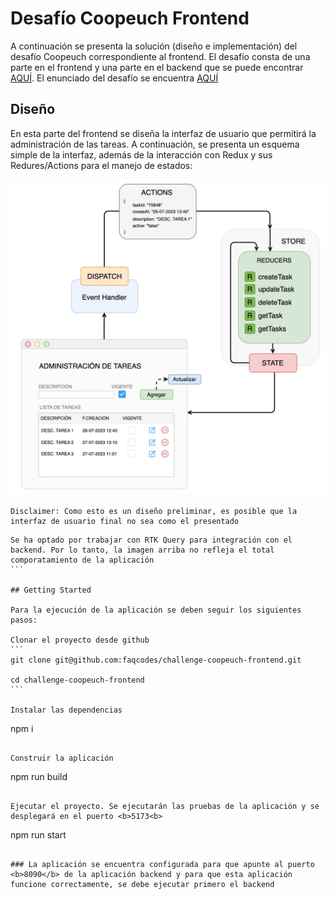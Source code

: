 # Desafío Coopeuch Frontend

A continuación se presenta la solución (diseño e implementación) del desafío Coopeuch correspondiente al frontend. El desafío consta de una parte en el frontend y una parte en el backend que se puede encontrar [AQUÍ](https://github.com/faqcodes/challenge-coopeuch-backend). El enunciado del desafío se encuentra [AQUÍ](docs/images/challenge.png)

## Diseño

En esta parte del frontend se diseña la interfaz de usuario que permitirá la administración de las tareas. A continuación, se presenta un esquema simple de la interfaz, además de la interacción con Redux y sus Redures/Actions para el manejo de estados:

![Diagrama de la solucion](docs/images/challenge-diagram-01.png)

```
Disclaimer: Como esto es un diseño preliminar, es posible que la interfaz de usuario final no sea como el presentado
```

````
Se ha optado por trabajar con RTK Query para integración con el backend. Por lo tanto, la imagen arriba no refleja el total comporatamiento de la aplicación
```

## Getting Started

Para la ejecución de la aplicación se deben seguir los siguientes pasos:

Clonar el proyecto desde github
```
git clone git@github.com:faqcodes/challenge-coopeuch-frontend.git

cd challenge-coopeuch-frontend
```

Instalar las dependencias
````
npm i
````

Construir la aplicación
````
npm run build
````

Ejecutar el proyecto. Se ejecutarán las pruebas de la aplicación y se desplegará en el puerto <b>5173<b>

``````
npm run start
``````

### La aplicación se encuentra configurada para que apunte al puerto <b>8090</b> de la aplicación backend y para que esta aplicación funcione correctamente, se debe ejecutar primero el backend


